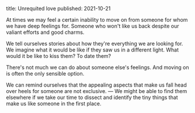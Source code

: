 title: Unrequited love
published: 2021-10-21

At times we may feel a certain inability to move on from someone for whom we have deep feelings for. Someone who won't like us back despite our valiant efforts and good charms.

We tell ourselves stories about how they're everything we are looking for. We imagine what it would be like if they saw us in a different light. What would it be like to kiss them? To date them?

There's not much we can do about someone else's feelings. And moving on is often the only sensible option.

We can remind ourselves that the appealing aspects that make us fall head over heels for someone are not exclusive. — We might be able to find them elsewhere if we take our time to dissect and identify the tiny things that make us like someone in the first place.
